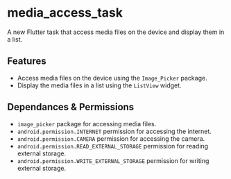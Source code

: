 # media_access_task

A new Flutter task that access media files on the device and display them in a list.

## **Features**

- Access media files on the device using the `Image_Picker` package.
- Display the media files in a list using the `ListView` widget.

## **Dependances & Permissions**

- `image_picker` package for accessing media files.
- `android.permission.INTERNET` permission for accessing the internet.
- `android.permission.CAMERA` permission for accessing the camera.
- `android.permission.READ_EXTERNAL_STORAGE` permission for reading external storage.
- `android.permission.WRITE_EXTERNAL_STORAGE` permission for writing external storage.
